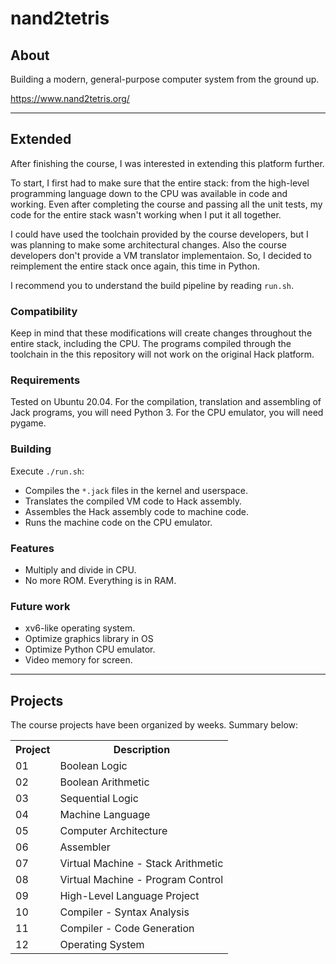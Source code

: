 # nand2tetris

## About

Building a modern, general-purpose computer system from the ground up.

https://www.nand2tetris.org/

----

## Extended

After finishing the course, I was interested in extending this platform further.

To start, I first had to make sure that the entire stack: from the high-level
programming language down to the CPU was available in code and working. Even
after completing the course and passing all the unit tests, my code for the
entire stack wasn't working when I put it all together.

I could have used the toolchain provided by the course developers, but I was
planning to make some architectural changes. Also the course developers don't
provide a VM translator implementaion. So, I decided to reimplement the entire
stack once again, this time in Python.

I recommend you to understand the build pipeline by reading `run.sh`.

### Compatibility

Keep in mind that these modifications will create changes throughout the entire
stack, including the CPU. The programs compiled through the toolchain in the
this repository will not work on the original Hack platform.

### Requirements

Tested on Ubuntu 20.04. For the compilation, translation and assembling of Jack
programs, you will need Python 3. For the CPU emulator, you will need pygame.

### Building

Execute `./run.sh`:

- Compiles the `*.jack` files in the kernel and userspace.
- Translates the compiled VM code to Hack assembly.
- Assembles the Hack assembly code to machine code.
- Runs the machine code on the CPU emulator.

### Features

- Multiply and divide in CPU.
- No more ROM. Everything is in RAM.

### Future work

- xv6-like operating system.
- Optimize graphics library in OS
- Optimize Python CPU emulator.
- Video memory for screen.

----

## Projects

The course projects have been organized by weeks. Summary below:

<table>
<tr>
<th>Project</th>
<th>Description</th>
</tr>

<tr>
<td>01</td>
<td>Boolean Logic</td>
</tr>

<tr>
<td>02</td>
<td>Boolean Arithmetic</td>
</tr>

<tr>
<td>03</td>
<td>Sequential Logic</td>
</tr>

<tr>
<td>04</td>
<td>Machine Language</td>
</tr>

<tr>
<td>05</td>
<td>Computer Architecture </td>
</tr>

<tr>
<td>06</td>
<td>Assembler</td>
</tr>

<tr>
<td>07</td>
<td>Virtual Machine - Stack Arithmetic</td>
</tr>

<tr>
<td>08</td>
<td>Virtual Machine - Program Control</td>
</tr>

<tr>
<td>09</td>
<td>High-Level Language Project</td>
</tr>

<tr>
<td>10</td>
<td>Compiler - Syntax Analysis</td>
</tr>

<tr>
<td>11</td>
<td>Compiler - Code Generation</td>
</tr>

<tr>
<td>12</td>
<td>Operating System</td>
</tr>
